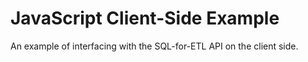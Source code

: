 # JavaScript Client-Side Example

An example of interfacing with the SQL-for-ETL API on the client side.
